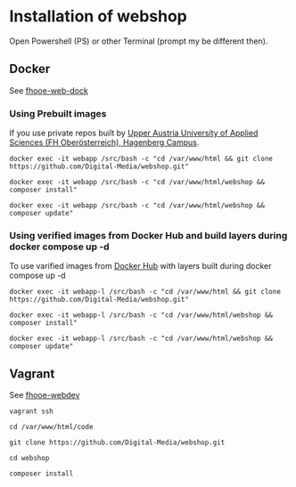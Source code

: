 # Installation of webshop

Open Powershell (PS) or other Terminal (prompt my be different then).

## Docker

See [fhooe-web-dock](https://github.com/Digital-Media/fhooe-web-dock)

### Using Prebuilt images

If you use private repos built by [Upper Austria University of Applied Sciences (FH Oberösterreich), Hagenberg Campus](https://www.fh-ooe.at/en/hagenberg-campus/).

```shell
docker exec -it webapp /src/bash -c "cd /var/www/html && git clone https://github.com/Digital-Media/webshop.git"
```
```shell
docker exec -it webapp /src/bash -c "cd /var/www/html/webshop && composer install"
```
```shell
docker exec -it webapp /src/bash -c "cd /var/www/html/webshop && composer update"
```
### Using verified images from Docker Hub and build layers during docker compose up -d

To use varified images from [Docker Hub](htts://hub.docker.com) with layers built during docker compose up -d

```shell
docker exec -it webapp-l /src/bash -c "cd /var/www/html && git clone https://github.com/Digital-Media/webshop.git"
```
```shell
docker exec -it webapp-l /src/bash -c "cd /var/www/html/webshop && composer install"
```
```shell
docker exec -it webapp-l /src/bash -c "cd /var/www/html/webshop && composer update"
```

## Vagrant

See [fhooe-webdev](https://github.com/Digital-Media/fhooe-webdev)

```shell
vagrant ssh
```
```shell
cd /var/www/html/code
```
```
git clone https://github.com/Digital-Media/webshop.git
```
```shell
cd webshop
```
```shell
composer install
```
